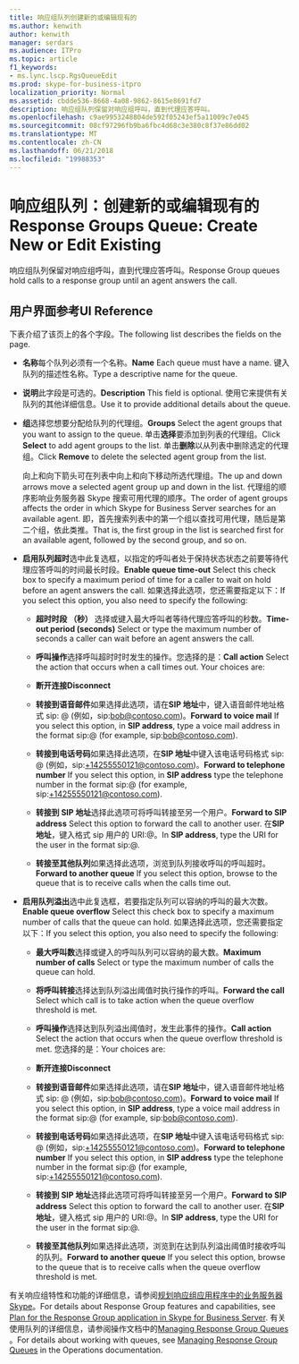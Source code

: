 ```yaml
---
title: 响应组队列创建新的或编辑现有的
ms.author: kenwith
author: kenwith
manager: serdars
ms.audience: ITPro
ms.topic: article
f1_keywords:
- ms.lync.lscp.RgsQueueEdit
ms.prod: skype-for-business-itpro
localization_priority: Normal
ms.assetid: cbdde536-8668-4a08-9862-8615e8691fd7
description: 响应组队列保留对响应组呼叫，直到代理应答呼叫。
ms.openlocfilehash: c9ae9953248804de592f05243ef5a11009c7e045
ms.sourcegitcommit: 08cf97296fb9ba6fbc4d68c3e380c8f37e86dd02
ms.translationtype: MT
ms.contentlocale: zh-CN
ms.lasthandoff: 06/21/2018
ms.locfileid: "19988353"
---
```

# <a name="response-groups-queue-create-new-or-edit-existing"></a><span data-ttu-id="403a4-103">响应组队列：创建新的或编辑现有的</span><span class="sxs-lookup"><span data-stu-id="403a4-103">Response Groups Queue: Create New or Edit Existing</span></span>
 
<span data-ttu-id="403a4-104">响应组队列保留对响应组呼叫，直到代理应答呼叫。</span><span class="sxs-lookup"><span data-stu-id="403a4-104">Response Group queues hold calls to a response group until an agent answers the call.</span></span>
  
## <a name="ui-reference"></a><span data-ttu-id="403a4-105">用户界面参考</span><span class="sxs-lookup"><span data-stu-id="403a4-105">UI Reference</span></span>

<span data-ttu-id="403a4-106">下表介绍了该页上的各个字段。</span><span class="sxs-lookup"><span data-stu-id="403a4-106">The following list describes the fields on the page.</span></span>
  
- <span data-ttu-id="403a4-107">**名称**每个队列必须有一个名称。</span><span class="sxs-lookup"><span data-stu-id="403a4-107">**Name** Each queue must have a name.</span></span> <span data-ttu-id="403a4-108">键入队列的描述性名称。</span><span class="sxs-lookup"><span data-stu-id="403a4-108">Type a descriptive name for the queue.</span></span>
    
- <span data-ttu-id="403a4-109">**说明**此字段是可选的。</span><span class="sxs-lookup"><span data-stu-id="403a4-109">**Description** This field is optional.</span></span> <span data-ttu-id="403a4-110">使用它来提供有关队列的其他详细信息。</span><span class="sxs-lookup"><span data-stu-id="403a4-110">Use it to provide additional details about the queue.</span></span>
    
- <span data-ttu-id="403a4-111">**组**选择您想要分配给队列的代理组。</span><span class="sxs-lookup"><span data-stu-id="403a4-111">**Groups** Select the agent groups that you want to assign to the queue.</span></span> <span data-ttu-id="403a4-112">单击**选择**要添加到列表的代理组。</span><span class="sxs-lookup"><span data-stu-id="403a4-112">Click **Select** to add agent groups to the list.</span></span> <span data-ttu-id="403a4-113">单击**删除**以从列表中删除选定的代理组。</span><span class="sxs-lookup"><span data-stu-id="403a4-113">Click **Remove** to delete the selected agent group from the list.</span></span>
    
    <span data-ttu-id="403a4-114">向上和向下箭头可在列表中向上和向下移动所选代理组。</span><span class="sxs-lookup"><span data-stu-id="403a4-114">The up and down arrows move a selected agent group up and down in the list.</span></span> <span data-ttu-id="403a4-115">代理组的顺序影响业务服务器 Skype 搜索可用代理的顺序。</span><span class="sxs-lookup"><span data-stu-id="403a4-115">The order of agent groups affects the order in which Skype for Business Server searches for an available agent.</span></span> <span data-ttu-id="403a4-116">即，首先搜索列表中的第一个组以查找可用代理，随后是第二个组，依此类推。</span><span class="sxs-lookup"><span data-stu-id="403a4-116">That is, the first group in the list is searched first for an available agent, followed by the second group, and so on.</span></span>
    
- <span data-ttu-id="403a4-117">**启用队列超时**选中此复选框，以指定的呼叫者处于保持状态状态之前要等待代理应答呼叫的时间最长时段。</span><span class="sxs-lookup"><span data-stu-id="403a4-117">**Enable queue time-out** Select this check box to specify a maximum period of time for a caller to wait on hold before an agent answers the call.</span></span> <span data-ttu-id="403a4-118">如果选择此选项，您还需要指定以下：</span><span class="sxs-lookup"><span data-stu-id="403a4-118">If you select this option, you also need to specify the following:</span></span>
    
  - <span data-ttu-id="403a4-119">**超时时段 （秒）** 选择或键入最大呼叫者等待代理应答呼叫的秒数。</span><span class="sxs-lookup"><span data-stu-id="403a4-119">**Time-out period (seconds)** Select or type the maximum number of seconds a caller can wait before an agent answers the call.</span></span>
    
  - <span data-ttu-id="403a4-120">**呼叫操作**选择呼叫超时时时发生的操作。您选择的是：</span><span class="sxs-lookup"><span data-stu-id="403a4-120">**Call action** Select the action that occurs when a call times out. Your choices are:</span></span>
    
  - <span data-ttu-id="403a4-121">**断开连接**</span><span class="sxs-lookup"><span data-stu-id="403a4-121">**Disconnect**</span></span>
    
  - <span data-ttu-id="403a4-122">**转接到语音邮件**如果选择此选项，请在**SIP 地址**中，键入语音邮件地址格式 sip:<username> @ <domainname> (例如，sip:bob@contoso.com)。</span><span class="sxs-lookup"><span data-stu-id="403a4-122">**Forward to voice mail** If you select this option, in **SIP address**, type a voice mail address in the format sip:<username>@<domainname> (for example, sip:bob@contoso.com).</span></span>
    
  - <span data-ttu-id="403a4-123">**转接到电话号码**如果选择此选项，在**SIP 地址**中键入该电话号码格式 sip:<number> @ <domainname> (例如，sip:+14255550121@contoso.com)。</span><span class="sxs-lookup"><span data-stu-id="403a4-123">**Forward to telephone number** If you select this option, in **SIP address** type the telephone number in the format sip:<number>@<domainname> (for example, sip:+14255550121@contoso.com).</span></span>
    
  - <span data-ttu-id="403a4-124">**转接到 SIP 地址**选择此选项可将呼叫转接至另一个用户。</span><span class="sxs-lookup"><span data-stu-id="403a4-124">**Forward to SIP address** Select this option to forward the call to another user.</span></span> <span data-ttu-id="403a4-125">在**SIP 地址**，键入格式 sip 用户的 URI:<username>@<domainname>。</span><span class="sxs-lookup"><span data-stu-id="403a4-125">In **SIP address**, type the URI for the user in the format sip:<username>@<domainname>.</span></span>
    
  - <span data-ttu-id="403a4-126">**转接至其他队列**如果选择此选项，浏览到队列接收呼叫的呼叫超时。</span><span class="sxs-lookup"><span data-stu-id="403a4-126">**Forward to another queue** If you select this option, browse to the queue that is to receive calls when the calls time out.</span></span>
    
- <span data-ttu-id="403a4-127">**启用队列溢出**选中此复选框，若要指定队列可以容纳的呼叫的最大次数。</span><span class="sxs-lookup"><span data-stu-id="403a4-127">**Enable queue overflow** Select this check box to specify a maximum number of calls that the queue can hold.</span></span> <span data-ttu-id="403a4-128">如果选择此选项，您还需要指定以下：</span><span class="sxs-lookup"><span data-stu-id="403a4-128">If you select this option, you also need to specify the following:</span></span>
    
  - <span data-ttu-id="403a4-129">**最大呼叫数**选择或键入的呼叫队列可以容纳的最大数。</span><span class="sxs-lookup"><span data-stu-id="403a4-129">**Maximum number of calls** Select or type the maximum number of calls the queue can hold.</span></span>
    
  - <span data-ttu-id="403a4-130">**将呼叫转接**选择达到队列溢出阈值时执行操作的呼叫。</span><span class="sxs-lookup"><span data-stu-id="403a4-130">**Forward the call** Select which call is to take action when the queue overflow threshold is met.</span></span>
    
  - <span data-ttu-id="403a4-131">**呼叫操作**选择达到队列溢出阈值时，发生此事件的操作。</span><span class="sxs-lookup"><span data-stu-id="403a4-131">**Call action** Select the action that occurs when the queue overflow threshold is met.</span></span> <span data-ttu-id="403a4-132">您选择的是：</span><span class="sxs-lookup"><span data-stu-id="403a4-132">Your choices are:</span></span>
    
  - <span data-ttu-id="403a4-133">**断开连接**</span><span class="sxs-lookup"><span data-stu-id="403a4-133">**Disconnect**</span></span>
    
  - <span data-ttu-id="403a4-134">**转接到语音邮件**如果选择此选项，请在**SIP 地址**中，键入语音邮件地址格式 sip:<username> @ <domainname> (例如，sip:bob@contoso.com)。</span><span class="sxs-lookup"><span data-stu-id="403a4-134">**Forward to voice mail** If you select this option, in **SIP address**, type a voice mail address in the format sip:<username>@<domainname> (for example, sip:bob@contoso.com).</span></span>
    
  - <span data-ttu-id="403a4-135">**转接到电话号码**如果选择此选项，在**SIP 地址**中键入该电话号码格式 sip:<number> @ <domainname> (例如，sip:+14255550121@contoso.com)。</span><span class="sxs-lookup"><span data-stu-id="403a4-135">**Forward to telephone number** If you select this option, in **SIP address** type the telephone number in the format sip:<number>@<domainname> (for example, sip:+14255550121@contoso.com).</span></span>
    
  - <span data-ttu-id="403a4-136">**转接到 SIP 地址**选择此选项可将呼叫转接至另一个用户。</span><span class="sxs-lookup"><span data-stu-id="403a4-136">**Forward to SIP address** Select this option to forward the call to another user.</span></span> <span data-ttu-id="403a4-137">在**SIP 地址**，键入格式 sip 用户的 URI:<username>@<domainname>。</span><span class="sxs-lookup"><span data-stu-id="403a4-137">In **SIP address**, type the URI for the user in the format sip:<username>@<domainname>.</span></span>
    
  - <span data-ttu-id="403a4-138">**转接至其他队列**如果选择此选项，浏览到在达到队列溢出阈值时接收呼叫的队列。</span><span class="sxs-lookup"><span data-stu-id="403a4-138">**Forward to another queue** If you select this option, browse to the queue that is to receive calls when the queue overflow threshold is met.</span></span>
    
<span data-ttu-id="403a4-139">有关响应组特性和功能的详细信息，请参阅[规划响应组应用程序中的业务服务器 Skype](../../../plan-your-deployment/enterprise-voice-solution/response-group.md)。</span><span class="sxs-lookup"><span data-stu-id="403a4-139">For details about Response Group features and capabilities, see [Plan for the Response Group application in Skype for Business Server](../../../plan-your-deployment/enterprise-voice-solution/response-group.md).</span></span> <span data-ttu-id="403a4-140">有关使用队列的详细信息，请参阅操作文档中的[Managing Response Group Queues](http://technet.microsoft.com/library/1e91720c-ab67-4dfb-b30c-0ef2a8012310.aspx) 。</span><span class="sxs-lookup"><span data-stu-id="403a4-140">For details about working with queues, see [Managing Response Group Queues](http://technet.microsoft.com/library/1e91720c-ab67-4dfb-b30c-0ef2a8012310.aspx) in the Operations documentation.</span></span>
  

